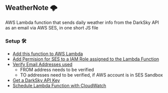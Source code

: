 ## WeatherNote 🌩
AWS Lambda function that sends daily weather info from the DarkSky API as an email via AWS SES, in one short JS file

### Setup 🛠
- [Add this function to AWS Lambda](https://aws.amazon.com/lambda/)
- [Add Permision for SES to a IAM Role assigned to the Lambda Function](https://docs.aws.amazon.com/lambda/latest/dg/lambda-permissions.html)
- [Verify Email Addresses used](https://docs.aws.amazon.com/ses/latest/DeveloperGuide/verify-email-addresses-procedure.html)
  - FROM address needs to be verified
  - TO addresses need to be verified, if AWS account is in SES Sandbox
- [Get a DarkSky API Key](https://darksky.net/dev/register)
- [Schedule Lambda Function with CloudWatch](https://docs.aws.amazon.com/AmazonCloudWatch/latest/events/RunLambdaSchedule.html)
